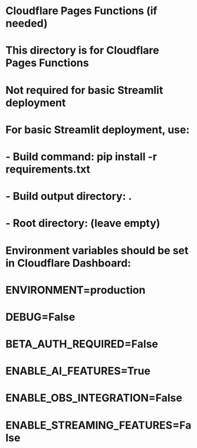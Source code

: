 # Cloudflare Pages Functions (if needed)
# This directory is for Cloudflare Pages Functions
# Not required for basic Streamlit deployment

# For basic Streamlit deployment, use:
# - Build command: pip install -r requirements.txt
# - Build output directory: .
# - Root directory: (leave empty)

# Environment variables should be set in Cloudflare Dashboard:
# ENVIRONMENT=production
# DEBUG=False
# BETA_AUTH_REQUIRED=False
# ENABLE_AI_FEATURES=True
# ENABLE_OBS_INTEGRATION=False
# ENABLE_STREAMING_FEATURES=False